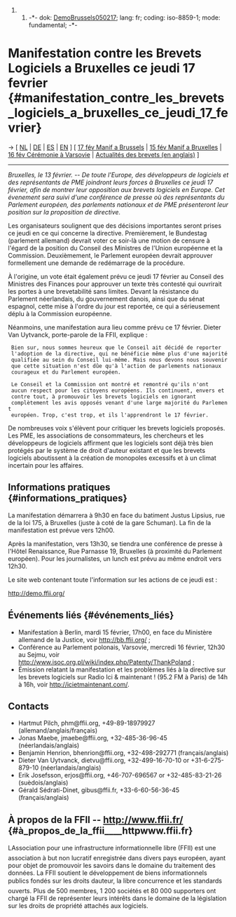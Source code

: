 1.  1.  -\*- dok: [DemoBrussels050217](DemoBrussels050217 "wikilink");
        lang: fr; coding: iso-8859-1; mode: fundamental; -\*-

# Manifestation contre les Brevets Logiciels a Bruxelles ce jeudi 17 fevrier {#manifestation_contre_les_brevets_logiciels_a_bruxelles_ce_jeudi_17_fevrier}

-\> \[ [NL](http://www.ffii.be/pers/p17 "wikilink") \| [
DE](DemoBrussels050217De "wikilink") \|
[ES](http://www.infonegocio.com/tatel/ "wikilink") \| [
EN](DemoBrussels050217En "wikilink") \] \[ [17 fév Manif a
Brussels](http://demo.ffii.org "wikilink") \| [15 fév Manif a
Bruxelles](http://demo.ffii.org/demo0502/berlin.php "wikilink") \| [16
fév Cérémonie à
Varsovie](http://www.isoc.org.pl/wiki/index.php/Patenty/ThankPoland "wikilink")
\| [ Actualités des brevets (en anglais)](SwpatcninoEn "wikilink") \]

------------------------------------------------------------------------

*Bruxelles, le 13 février. \-- De toute l\'Europe, des développeurs de
logiciels et des représentants de PME joindront leurs forces à Bruxelles
ce jeudi 17 février, afin de montrer leur opposition aux brevets
logiciels en Europe. Cet évenement sera suivi d\'une conférence de
presse où des représentants du Parlement européen, des parlements
nationaux et de PME présenteront leur position sur la proposition de
directive.*

Les organisateurs soulignent que des décisions importantes seront prises
ce jeudi en ce qui concerne la directive. Premièrement, le Bundestag
(parlement allemand) devrait voter ce soir-là une motion de censure à
l\'égard de la position du Conseil des Ministres de l\'Union européenne
et la Commission. Deuxièmement, le Parlement européen devrait approuver
formellement une demande de redémarrage de la procédure.

À l\'origine, un vote était également prévu ce jeudi 17 février au
Conseil des Ministres des Finances pour approuver un texte très contesté
qui ouvrirait les portes à une brevetabilité sans limites. Devant la
résistance du Parlement néerlandais, du gouvernement danois, ainsi que
du sénat espagnol, cette mise à l\'ordre du jour est reportée, ce qui a
sérieusement déplu à la Commission européenne.

Néanmoins, une manifestation aura lieu comme prévu ce 17 février. Dieter
Van Uytvanck, porte-parole de la FFII, explique :

` Bien sur, nous sommes heureux que le Conseil ait décidé de reporter`\
` l'adoption de la directive, qui ne bénéficie même plus d'une majorité`\
` qualifiée au sein du Conseil lui-même. Mais nous devons nous souvenir`\
` que cette situation n'est dûe qu'à l'action de parlements nationaux`\
` courageux et du Parlement européen.`

` Le Conseil et la Commission ont montré et remontré qu'ils n'ont`\
` aucun respect pour les citoyens européens. Ils continuent, envers et`\
` contre tout, à promouvoir les brevets logiciels en ignorant `\
` complètement les avis opposés venant d'une large majorité du Parlement `\
` européen. Trop, c'est trop, et ils l'apprendront le 17 février.`

De nombreuses voix s\'élèvent pour critiquer les brevets logiciels
proposés. Les PME, les associations de consommateurs, les chercheurs et
les développeurs de logiciels affirment que les logiciels sont déjà très
bien protégés par le système de droit d\'auteur existant et que les
brevets logiciels aboutissent à la création de monopoles excessifs et à
un climat incertain pour les affaires.

## Informations pratiques {#informations_pratiques}

La manifestation démarrera à 9h30 en face du batiment Justus Lipsius,
rue de la loi 175, à Bruxelles (juste à coté de la gare Schuman). La fin
de la manifestation est prévue vers 12h00.

Après la manifestation, vers 13h30, se tiendra une conférence de presse
à l\'Hôtel Renaissance, Rue Parnasse 19, Bruxelles (à proximité du
Parlement européen). Pour les journalistes, un lunch est prévu au même
endroit vers 12h30.

Le site web contenant toute l\'information sur les actions de ce jeudi
est :

<http://demo.ffii.org/>

## Événements liés {#événements_liés}

-   Manifestation à Berlin, mardi 15 février, 17h00, en face du
    Ministère allemand de la Justice, voir <http://bb.ffii.org/> ;
-   Conférence au Parlement polonais, Varsovie, mercredi 16 février,
    12h30 au Sejmu, voir
    <http://www.isoc.org.pl/wiki/index.php/Patenty/ThankPoland> ;
-   Émission relatant la manifestation et les problèmes liés à la
    directive sur les brevets logiciels sur Radio Ici & maintenant !
    (95.2 FM à Paris) de 14h à 16h, voir <http://icietmaintenant.com/>.

## Contacts

-   Hartmut Pilch, phm\@ffii.org, +49-89-18979927
    (allemand/anglais/français)
-   Jonas Maebe, jmaebe\@ffii.org, +32-485-36-96-45
    (néerlandais/anglais)
-   Benjamin Henrion, bhenrion\@ffii.org, +32-498-292771
    (français/anglais)
-   Dieter Van Uytvanck, dietvu\@ffii.org, +32-499-16-70-10 or
    +31-6-275-879-10 (néerlandais/anglais)
-   Erik Josefsson, erjos\@ffii.org, +46-707-696567 or +32-485-83-21-26
    (suèdois/anglais)
-   Gérald Sédrati-Dinet, gibus\@ffii.fr, +33-6-60-56-36-45
    (français/anglais)

## À propos de la FFII \-- <http://www.ffii.fr/> {#à_propos_de_la_ffii____httpwww.ffii.fr}

LAssociation pour une infrastructure informationnelle libre (FFII) est
une association à but non lucratif enregistrée dans divers pays
européen, ayant pour objet de promouvoir les savoirs dans le domaine du
traitement des données. La FFII soutient le développement de biens
informationnels publics fondés sur les droits dauteur, la libre
concurrence et les standards ouverts. Plus de 500 membres, 1 200
sociétés et 80 000 supporters ont chargé la FFII de représenter leurs
intérêts dans le domaine de la législation sur les droits de propriété
attachés aux logiciels.
